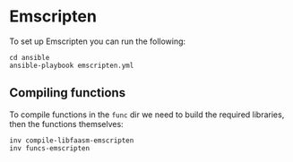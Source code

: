 # Emscripten

To set up Emscripten you can run the following:

```
cd ansible
ansible-playbook emscripten.yml
```

## Compiling functions

To compile functions in the `func` dir we need to build the required libraries, then the functions themselves:

```
inv compile-libfaasm-emscripten
inv funcs-emscripten
```